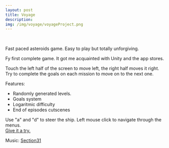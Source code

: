```yaml
---
layout: post
title: Voyage
description:
img: /img/voyage/voyageProject.png
---
```

<div class="img_row">
	<img class="col three" src="{{ site.baseurl }}/img/voyage/voyage1.png" alt="" title="Voyage"/>
</div>
<br>

Fast paced asteroids game. Easy to play but totally unforgiving.

Fy first complete game. It got me acquainted with Unity and the app stores.

Touch the left half of the screen to move left, the right half moves it right. Try to complete the goals on each mission to move on to the next one.

Features:
- Randomly generated levels.
- Goals system
- Logaritmic difficulty
- End of episodes cutscenes

Use "a" and "d" to steer the ship. Left mouse click to navigate through the menus.<br>
<a class="gameLink" href="{{ site.baseurl }}/webgl/Voyage/index.html" target="_blank"> Give it a try. </a>

<div class="credits">
Music: <a href="https://s31tech.org" target="_blank"> Section31 </a>
</div>
